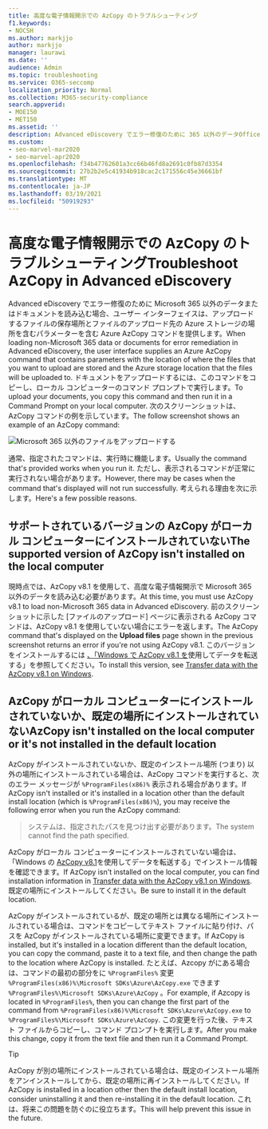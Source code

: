 ```yaml
---
title: 高度な電子情報開示での AzCopy のトラブルシューティング
f1.keywords:
- NOCSH
ms.author: markjjo
author: markjjo
manager: laurawi
ms.date: ''
audience: Admin
ms.topic: troubleshooting
ms.service: O365-seccomp
localization_priority: Normal
ms.collection: M365-security-compliance
search.appverid:
- MOE150
- MET150
ms.assetid: ''
description: Advanced eDiscovery でエラー修復のために 365 以外のデータOffice読み込む場合の Azure AzCopy のエラーのトラブルシューティングを行います。
ms.custom:
- seo-marvel-mar2020
- seo-marvel-apr2020
ms.openlocfilehash: f34b47762601a3cc66b46fd8a2691c0fb87d3354
ms.sourcegitcommit: 27b2b2e5c41934b918cac2c171556c45e36661bf
ms.translationtype: MT
ms.contentlocale: ja-JP
ms.lasthandoff: 03/19/2021
ms.locfileid: "50919293"
---
```

# <a name="troubleshoot-azcopy-in-advanced-ediscovery"></a><span data-ttu-id="78c72-103">高度な電子情報開示での AzCopy のトラブルシューティング</span><span class="sxs-lookup"><span data-stu-id="78c72-103">Troubleshoot AzCopy in Advanced eDiscovery</span></span>

<span data-ttu-id="78c72-104">Advanced eDiscovery でエラー修復のために Microsoft 365 以外のデータまたはドキュメントを読み込む場合、ユーザー インターフェイスは、アップロードするファイルの保存場所とファイルのアップロード先の Azure ストレージの場所を含むパラメーターを含む Azure AzCopy コマンドを提供します。</span><span class="sxs-lookup"><span data-stu-id="78c72-104">When loading non-Microsoft 365 data or documents for error remediation in Advanced eDiscovery, the user interface supplies an Azure AzCopy command that contains parameters with the location of where the files that you want to upload are stored and the Azure storage location that the files will be uploaded to.</span></span> <span data-ttu-id="78c72-105">ドキュメントをアップロードするには、このコマンドをコピーし、ローカル コンピューターのコマンド プロンプトで実行します。</span><span class="sxs-lookup"><span data-stu-id="78c72-105">To upload your documents, you copy this command and then run it in a Command Prompt on your local computer.</span></span>  <span data-ttu-id="78c72-106">次のスクリーンショットは、AzCopy コマンドの例を示しています。</span><span class="sxs-lookup"><span data-stu-id="78c72-106">The follow screenshot shows an example of an AzCopy command:</span></span>

![Microsoft 365 以外のファイルをアップロードする](../media/46ba68f6-af11-4e70-bb91-5fc7973516e3.png)

<span data-ttu-id="78c72-108">通常、指定されたコマンドは、実行時に機能します。</span><span class="sxs-lookup"><span data-stu-id="78c72-108">Usually the command that's provided works when you run it.</span></span> <span data-ttu-id="78c72-109">ただし、表示されるコマンドが正常に実行されない場合があります。</span><span class="sxs-lookup"><span data-stu-id="78c72-109">However, there may be cases when the command that's displayed will not run successfully.</span></span> <span data-ttu-id="78c72-110">考えられる理由を次に示します。</span><span class="sxs-lookup"><span data-stu-id="78c72-110">Here's a few possible reasons.</span></span>

## <a name="the-supported-version-of-azcopy-isnt-installed-on-the-local-computer"></a><span data-ttu-id="78c72-111">サポートされているバージョンの AzCopy がローカル コンピューターにインストールされていない</span><span class="sxs-lookup"><span data-stu-id="78c72-111">The supported version of AzCopy isn't installed on the local computer</span></span>

<span data-ttu-id="78c72-112">現時点では、AzCopy v8.1 を使用して、高度な電子情報開示で Microsoft 365 以外のデータを読み込む必要があります。</span><span class="sxs-lookup"><span data-stu-id="78c72-112">At this time, you must use AzCopy v8.1 to load non-Microsoft 365 data in Advanced eDiscovery.</span></span> <span data-ttu-id="78c72-113">前のスクリーンショットに示した [ファイルのアップロード] ページに表示される AzCopy コマンドは、AzCopy v8.1 を使用していない場合にエラーを返します。</span><span class="sxs-lookup"><span data-stu-id="78c72-113">The AzCopy command that's displayed on the **Upload files** page shown in the previous screenshot returns an error if you're not using AzCopy v8.1.</span></span> <span data-ttu-id="78c72-114">このバージョンをインストールするには [、「Windows で AzCopy v8.1 を](/previous-versions/azure/storage/storage-use-azcopy)使用してデータを転送する」を参照してください。</span><span class="sxs-lookup"><span data-stu-id="78c72-114">To install this version, see [Transfer data with the AzCopy v8.1 on Windows](/previous-versions/azure/storage/storage-use-azcopy).</span></span>

## <a name="azcopy-isnt-installed-on-the-local-computer-or-its-not-installed-in-the-default-location"></a><span data-ttu-id="78c72-115">AzCopy がローカル コンピューターにインストールされていないか、既定の場所にインストールされていない</span><span class="sxs-lookup"><span data-stu-id="78c72-115">AzCopy isn't installed on the local computer or it's not installed in the default location</span></span>

<span data-ttu-id="78c72-116">AzCopy がインストールされていないか、既定のインストール場所 (つまり) 以外の場所にインストールされている場合は、AzCopy コマンドを実行すると、次のエラー メッセージが `%ProgramFiles(x86)%` 表示される場合があります。</span><span class="sxs-lookup"><span data-stu-id="78c72-116">If AzCopy isn't installed or it's installed in a location other than the default install location (which is `%ProgramFiles(x86)%`), you may receive the following error when you run the AzCopy command:</span></span>

> <span data-ttu-id="78c72-117">システムは、指定されたパスを見つけ出す必要があります。</span><span class="sxs-lookup"><span data-stu-id="78c72-117">The system cannot find the path specified.</span></span>

<span data-ttu-id="78c72-118">AzCopy がローカル コンピューターにインストールされていない場合は、「Windows の [AzCopy v8.1](/previous-versions/azure/storage/storage-use-azcopy)を使用してデータを転送する」でインストール情報を確認できます。</span><span class="sxs-lookup"><span data-stu-id="78c72-118">If AzCopy isn't installed on the local computer, you can find installation information in [Transfer data with the AzCopy v8.1 on Windows](/previous-versions/azure/storage/storage-use-azcopy).</span></span> <span data-ttu-id="78c72-119">既定の場所にインストールしてください。</span><span class="sxs-lookup"><span data-stu-id="78c72-119">Be sure to install it in the default location.</span></span>

<span data-ttu-id="78c72-120">AzCopy がインストールされているが、既定の場所とは異なる場所にインストールされている場合は、コマンドをコピーしてテキスト ファイルに貼り付け、パスを AzCopy がインストールされている場所に変更できます。</span><span class="sxs-lookup"><span data-stu-id="78c72-120">If AzCopy is installed, but it's installed in a location different than the default location, you can copy the command, paste it to a text file, and then change the path to the location where AzCopy is installed.</span></span> <span data-ttu-id="78c72-121">たとえば、Azcopy がにある場合は、コマンドの最初の部分をに `%ProgramFiles%` 変更 `%ProgramFiles(x86)%\Microsoft SDKs\Azure\AzCopy.exe` できます `%ProgramFiles%\Microsoft SDKs\Azure\AzCopy` 。</span><span class="sxs-lookup"><span data-stu-id="78c72-121">For example, if Azcopy is located in `%ProgramFiles%`, then you can change the first part of the command from `%ProgramFiles(x86)%\Microsoft SDKs\Azure\AzCopy.exe` to `%ProgramFiles%\Microsoft SDKs\Azure\AzCopy`.</span></span> <span data-ttu-id="78c72-122">この変更を行った後、テキスト ファイルからコピーし、コマンド プロンプトを実行します。</span><span class="sxs-lookup"><span data-stu-id="78c72-122">After you make this change, copy it from the text file and then run it a Command Prompt.</span></span>

> [!TIP]
> <span data-ttu-id="78c72-123">AzCopy が別の場所にインストールされている場合は、既定のインストール場所をアンインストールしてから、既定の場所に再インストールしてください。</span><span class="sxs-lookup"><span data-stu-id="78c72-123">If AzCopy is installed in a location other then the default install location, consider uninstalling it and then re-installing it in the default location.</span></span> <span data-ttu-id="78c72-124">これは、将来この問題を防ぐのに役立ちます。</span><span class="sxs-lookup"><span data-stu-id="78c72-124">This will help prevent this issue in the future.</span></span>
